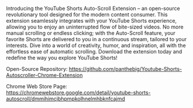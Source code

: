 Introducing the YouTube Shorts Auto-Scroll Extension – an open-source revolutionary tool designed for the modern content consumer. This extension seamlessly integrates with your YouTube Shorts experience, allowing you to enjoy an uninterrupted flow of bite-sized videos. No more manual scrolling or endless clicking; with the Auto-Scroll feature, your favorite Shorts are delivered to you in a continuous stream, tailored to your interests. Dive into a world of creativity, humor, and inspiration, all with the effortless ease of automatic scrolling. Download the extension today and redefine the way you explore YouTube Shorts!

Open-Source Repository:
https://github.com/panthebig/Youtube-Shorts-Autoscroller-Chrome-Extension

Chrome Web Store Page:
https://chromewebstore.google.com/detail/youtube-shorts-autoscroll/dmmihimcjbhpmpkolhnelmhbknfcajmd
